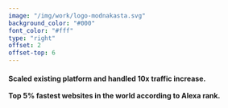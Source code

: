 ```yaml
---
image: "/img/work/logo-modnakasta.svg"
background_color: "#000"
font_color: "#fff"
type: "right"
offset: 2
offset-top: 6
---
```

#### Scaled existing platform and handled 10x traffic increase.<br/><br/>Top 5% fastest websites in the world according to Alexa rank.

